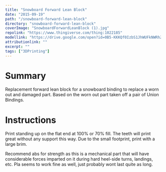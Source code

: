 ```yaml
---
title: "Snowboard Forward Lean Block"
date: "2015-09-19"
path: "/snowboard-forward-lean-block"
directory: "snowboard-forward-lean-block"
coverImage: "SnowboardForwardLeanBlock (1).jpg"
repolink: "https://www.thingiverse.com/thing:1022185"
modellink: "https://drive.google.com/open?id=0B5-KKKQf0IzbS1JhWUFkNWRhZVk"
attributionlink: ""
excerpt: ""
tags: ["3DPrinting"]
---
```


# Summary

Replacement forward lean block for a snowboard binding to replace a worn out and damaged part. Based on the worn out part taken off a pair of Union Bindings.

# Instructions

Print standing up on the flat end at 100% or 70% fill. The teeth will print great without any support this way. Due to the small footprint, print with a large brim.

Recommend abs for strength as this is a mechanical part that will have considerable forces imparted on it during hard heel-side turns, landings, etc. Pla seems to work fine as well, just probably wont last quite as long.
